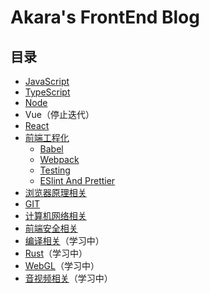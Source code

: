 # Akara's FrontEnd Blog

## 目录

- [JavaScript](https://messiahhh.github.io/blog/docs/javascript/basic)
- [TypeScript](https://messiahhh.github.io/blog/docs/typescript/config)
- [Node](https://messiahhh.github.io/blog/docs/node/module)
- Vue（停止迭代）
- [React](https://messiahhh.github.io/blog/docs/react/)
- [前端工程化](https://messiahhh.github.io/blog/docs/infra/%E5%89%8D%E7%AB%AF%E5%B7%A5%E7%A8%8B%E5%8C%96)
  - [Babel](https://messiahhh.github.io/blog/docs/infra/Babel)
  - [Webpack](https://messiahhh.github.io/blog/docs/infra/Webpack)
  - [Testing](https://messiahhh.github.io/blog/docs/infra/Test)
  - [ESlint And Prettier](https://messiahhh.github.io/blog/docs/infra/ESLint-and-Prettier)
- [浏览器原理相关](https://messiahhh.github.io/blog/docs/browser)
- [GIT](https://messiahhh.github.io/blog/docs/git)
- [计算机网络相关](https://messiahhh.github.io/blog/docs/%E8%AE%A1%E7%AE%97%E6%9C%BA%E7%BD%91%E7%BB%9C)
- [前端安全相关](https://messiahhh.github.io/blog/docs/%E5%89%8D%E7%AB%AF%E5%AE%89%E5%85%A8)
- [编译相关](https://messiahhh.github.io/blog/docs/%E7%BC%96%E8%AF%91%E5%8E%9F%E7%90%86)（学习中）
- [Rust](https://messiahhh.github.io/blog/docs/rust/)（学习中）
- [WebGL](https://messiahhh.github.io/blog/docs/canvas)（学习中）
- [音视频相关](https://messiahhh.github.io/blog/docs/%E9%9F%B3%E8%A7%86%E9%A2%91%E5%AD%A6%E4%B9%A0)（学习中）




